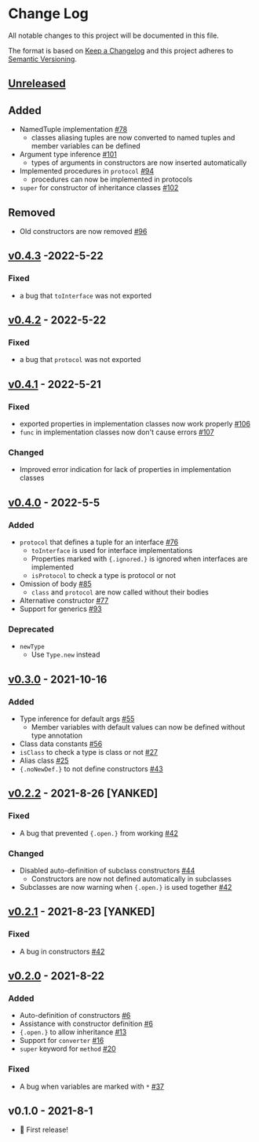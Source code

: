 # Change Log
All notable changes to this project will be documented in this file.

The format is based on [Keep a Changelog](http://keepachangelog.com/)
and this project adheres to [Semantic Versioning](http://semver.org/).

## [Unreleased]
## Added
- NamedTuple implementation [#78](https://github.com/Glasses-Neo/OOlib/issues/78)
  - classes aliasing tuples are now converted to named tuples and member variables can be defined
- Argument type inference [#101](https://github.com/Glasses-Neo/OOlib/issues/101)
  - types of arguments in constructors are now inserted automatically
- Implemented procedures in `protocol` [#94](https://github.com/Glasses-Neo/OOlib/issues/94)
  - procedures can now be implemented in protocols
- `super` for constructor of inheritance classes [#102](https://github.com/Glasses-Neo/OOlib/issues/102)

## Removed
- Old constructors are now removed [#96](https://github.com/Glasses-Neo/OOlib/issues/96)

## [v0.4.3] -2022-5-22
### Fixed
- a bug that `toInterface` was not exported

## [v0.4.2] - 2022-5-22
### Fixed
- a bug that `protocol` was not exported

## [v0.4.1] - 2022-5-21
### Fixed
- exported properties in implementation classes now work properly [#106](https://github.com/Glasses-Neo/OOlib/issues/106)
- `func` in implementation classes now don't cause errors [#107](https://github.com/Glasses-Neo/OOlib/issues/107)

### Changed
- Improved error indication for lack of properties in implementation classes

## [v0.4.0] - 2022-5-5
### Added
- `protocol` that defines a tuple for an interface [#76](https://github.com/Glasses-Neo/OOlib/issues/76)
  - `toInterface` is used for interface implementations
  - Properties marked with `{.ignored.}` is ignored when interfaces are implemented
  - `isProtocol` to check a type is protocol or not
- Omission of body [#85](https://github.com/Glasses-Neo/OOlib/issues/85)
  - `class` and `protocol` are now called without their bodies
- Alternative constructor [#77](https://github.com/Glasses-Neo/OOlib/issues/77)
- Support for generics [#93](https://github.com/Glasses-Neo/OOlib/issues/93)

### Deprecated
- `newType`
  - Use `Type.new` instead

## [v0.3.0] - 2021-10-16
### Added
- Type inference for default args [#55](https://github.com/Glasses-Neo/OOlib/pull/55)
  - Member variables with default values can now be defined without type annotation
- Class data constants [#56](https://github.com/Glasses-Neo/OOlib/issues/56)
- `isClass` to check a type is class or not [#27](https://github.com/Glasses-Neo/OOlib/issues/27)
- Alias class [#25](https://github.com/Glasses-Neo/OOlib/issues/25)
- `{.noNewDef.}` to not define constructors [#43](https://github.com/Glasses-Neo/OOlib/issues/43)

## [v0.2.2] - 2021-8-26 [YANKED]
### Fixed
- A bug that prevented `{.open.}` from working [#42](https://github.com/Glasses-Neo/OOlib/issues/42)

### Changed
- Disabled auto-definition of subclass constructors [#44](https://github.com/Glasses-Neo/OOlib/issues/44)
  - Constructors are now not defined automatically in subclasses
- Subclasses are now warning when `{.open.}` is used together [#42](https://github.com/Glasses-Neo/OOlib/issues/42)

## [v0.2.1] - 2021-8-23 [YANKED]
### Fixed
- A bug in constructors [#42](https://github.com/Glasses-Neo/OOlib/issues/45)

## [v0.2.0] - 2021-8-22
### Added
- Auto-definition of constructors [#6](https://github.com/Glasses-Neo/OOlib/issues/6)
- Assistance with constructor definition [#6](https://github.com/Glasses-Neo/OOlib/issues/)
- `{.open.}` to allow inheritance [#13](https://github.com/Glasses-Neo/OOlib/issues/13)
- Support for `converter` [#16](https://github.com/Glasses-Neo/OOlib/issues/16)
- `super` keyword for `method` [#20](https://github.com/Glasses-Neo/OOlib/issues/20)

### Fixed
- A bug when variables are marked with `*` [#37](https://github.com/Glasses-Neo/OOlib/issues/37)
## v0.1.0 - 2021-8-1
- 🎉 First release!

[Unreleased]: https://github.com/Glasses-Neo/OOlib/compare/0.4.3..HEAD
[v0.4.3]: https://github.com/Glasses-Neo/OOlib/compare/0.4.2..0.4.3
[v0.4.2]: https://github.com/Glasses-Neo/OOlib/compare/0.4.1..0.4.2
[v0.4.1]: https://github.com/Glasses-Neo/OOlib/compare/0.4.0..0.4.1
[v0.4.0]: https://github.com/Glasses-Neo/OOlib/compare/0.3.0...0.4.0
[v0.3.0]: https://github.com/Glasses-Neo/OOlib/compare/0.2.2...0.3.0
[v0.2.2]: https://github.com/Glasses-Neo/OOlib/compare/0.2.1...0.2.2
[v0.2.1]: https://github.com/Glasses-Neo/OOlib/compare/0.2.0...0.2.1
[v0.2.0]: https://github.com/Glasses-Neo/OOlib/compare/0.1.0...0.2.0
